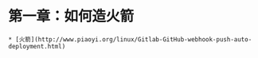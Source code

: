 # 第一章：如何造火箭

    * [火箭](http://www.piaoyi.org/linux/Gitlab-GitHub-webhook-push-auto-deployment.html)   

    
